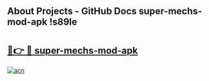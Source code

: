 ## About Projects - GitHub Docs super-mechs-mod-apk !s89le

# <h2><a href="https://andorid.site?title=super-mechs-mod-apk&ref=14PRO">🔗👉 🔴 super-mechs-mod-apk</a></h2>

[![acn](https://github.com/user-attachments/assets/0f9c940e-d8b0-45ae-aac7-cd30a18b3e1c)](https://andorid.site?title=super-mechs-mod-apk&ref=14PRO)

